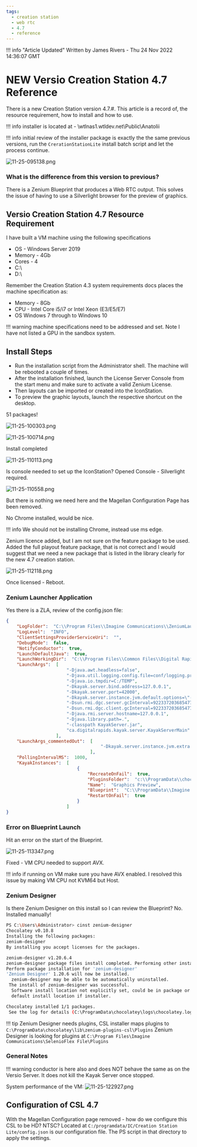 ```yaml
---
tags:
  - creation station
  - web rtc
  - 4.7
  - reference
---
```



<!--
Title : ref_new_creation_station_4.7
- Created : 2022-11-24
- Updated :
- Author : James Rivers
- Written against (version):
- Sources :
- Author Notes :
-->

!!! info "Article Updated"
Written by James Rivers - Thu 24 Nov 2022 14:36:07 GMT

# NEW Versio Creation Station 4.7 Reference

There is a new Creation Station version 4.7.#. This article is a record of, the resource requirement, how to install and how to use. 

!!! info
    installer is located at - \\wtlnas1.wtldev.net\Public\Anatolii

!!! info 
    initial review of the installer package is exactly the the same previous versions, run the `CrerationStationLite` install batch script and let the process continue. 

![11-25-095138.png](attachments/2022-11-25-095138.png)

### What is the difference from this version to previous? 

There is a Zenium Blueprint that produces a Web RTC output. This solves the issue of having to use a Silverlight browser for the preview of graphics. 


## Versio Creation Station 4.7 Resource Requirement

I have built a VM machine using the following specifications
- OS - Windows Server 2019
- Memory - 4Gb 
- Cores - 4 
- C:\ 
- D:\ 


Remember the Creation Station 4.3 system requirements docs places the machine specification as:
- Memory - 8Gb 
- CPU - Intel Core i5/i7 or Intel Xeon (E3/E5/E7)
- OS Windows 7 through to Windows 10

!!! warning 
    machine specifications need to be addressed and set. Note I have not listed a GPU in the sandbox system. 


## Install Steps

- Run the installation script from the Administrator shell. The machine will be rebooted a couple of times.
- After the installation finished, launch the License Server Console from the start menu and make sure to activate a valid Zenium License.
- Then layouts can be imported or created into the IconStation.
- To preview the graphic layouts, launch the respective shortcut on the desktop.

51 packages! 

![11-25-100303.png](attachments/2022-11-25-100303.png)

![11-25-100714.png](attachments/2022-11-25-100714.png)

Install completed

![11-25-110113.png](attachments/2022-11-25-110113.png)

Is console needed to set up the IconStation?  Opened Console - Silverlight required. 

![11-25-110558.png](attachments/2022-11-25-110558.png)

But there is nothing we need here and the Magellan Configuration Page has been removed. 

No Chrome installed, would be nice. 

!!! info 
    We should not be installing Chrome, instead use ms edge. 


Zenium licence added, but I am not sure on the feature package to be used. Added the full playout feature package, that is not correct and I would suggest that we need a new package that is listed in the library clearly for the new 4.7 creation station. 


![11-25-112118.png](attachments/2022-11-25-112118.png)

Once licensed - Reboot. 

### Zenium Launcher Application

Yes there is a ZLA, review of the config.json file:

```json 
{
    "LogFolder":  "C:\\Program Files\\Imagine Communications\\ZeniumLauncherApp\\Logs",
    "LogLevel":  "INFO",
    "ClientSettingsProviderServiceUri":  "",
    "DebugMode":  false,
    "NotifyConductor":  true,
    "LaunchDefaultJava":  true,
    "LaunchWorkingDir":  "C:\\Program Files\\Common Files\\Digital Rapids\\Kayak Server",
    "LaunchArgs":  [
                       "-Djava.awt.headless=false",
                       "-Djava.util.logging.config.file=conf/logging.properties",
                       "-Djava.io.tmpdir=C:/TEMP",
                       "-Dkayak.server.bind.address=127.0.0.1",
                       "-Dkayak.server.port=42000",
                       "-Dkayak.server.instance.jvm.default.options=\"-XX:+UseG1GC -XX:+UnlockExperimentalVMOptions -XX:MaxGCPauseMillis=20 -XX:+DisableExplicitGC -XX:+AlwaysPreTouch -XX:G1HeapRegionSize=2m -XX:TargetSurvivorRatio=90 -XX:G1NewSizePercent=70 -XX:G1MaxNewSizePercent=90 -XX:InitiatingHeapOccupancyPercent=20 -XX:G1MixedGCLiveThresholdPercent=40 -XX:ParallelGCThreads=12 -XX:+ParallelRefProcEnabled -XX:SurvivorRatio=8 -XX:MaxTenuringThreshold=15 -Xmx2048m -Xms2048m -XX:ReservedCodeCacheSize=64m -XX:InitialCodeCacheSize=64m -XX:-CreateMinidumpOnCrash -XX:-UseBiasedLocking -Dbrief.log.formatter.show.millis=true\"",
                       "-Dsun.rmi.dgc.server.gcInterval=9223372036854775807",
                       "-Dsun.rmi.dgc.client.gcInterval=9223372036854775807",
                       "-Djava.rmi.server.hostname=127.0.0.1",
                       "-Djava.library.path=.",
                       "-classpath KayakServer.jar",
                       "ca.digitalrapids.kayak.server.KayakServerMain"
                   ],
    "LaunchArgs_commentedOut":  [
                                    "-Dkayak.server.instance.jvm.extra.options=\"-Xloggc:logs/GC-log_%p_%t.log -XX:+PrintGCDetails -XX:+PrintGCDateStamps -XX:+PrintGC -XX:+PrintGCApplicationStoppedTime -verbose:gc -XX:+UseGCLogFileRotation -XX:NumberOfGCLogFiles=10 -XX:GCLogFileSize=100M\""
                                ],
    "PollingIntervalMS":  1000,
    "KayakInstances":  [
                           {
                               "RecreateOnFail":  true,
                               "PluginsFolder":  "c:\\ProgramData\\chocolatey\\lib\\zenium-plugins-csl\\Plugins",
                               "Name":  "Graphics Preview",
                               "Blueprint":  "C:\\ProgramData\\Imagine Communications\\Creation Station Lite\\graphics-preview.zenium",
                               "RestartOnFail":  true
                           }
                       ]
}
```
### Error on Blueprint Launch 

Hit an error on the start of the Blueprint. 

![11-25-113347.png](attachments/2022-11-25-113347.png)

Fixed - VM CPU needed to support AVX.  

!!! info 
    if running on VM make sure you have AVX enabled. I resolved this issue by making VM CPU not KVM64 but Host. 


### Zenium Designer
Is there Zenium Designer on this install so I can review the Blueprint? No. Installed manually! 

```sh
PS C:\Users\Administrator> cinst zenium-designer
Chocolatey v0.10.8
Installing the following packages:
zenium-designer
By installing you accept licenses for the packages.

zenium-designer v1.20.6.4
zenium-designer package files install completed. Performing other installation steps.
Perform package installation for 'zenium-designer'
'Zenium Designer' 1.20.6 will now be installed.
  zenium-designer may be able to be automatically uninstalled.
 The install of zenium-designer was successful.
  Software install location not explicitly set, could be in package or
  default install location if installer.

Chocolatey installed 1/1 packages.
 See the log for details (C:\ProgramData\chocolatey\logs\chocolatey.log).
```
!!! tip
    Zenium Designer needs plugins, CSL installer maps plugins to `C:\ProgramData\chocolatey\lib\zenium-plugins-csl\Plugins` Zenium Designer is looking for plugins at `C:\Program Files\Imagine Communications\SelenioFlex File\Plugins`



### General Notes

!!! warning
    conductor is here also and does NOT behave the same as on the Versio Server. It does not kill the Kayak Server once stopped. 

System performance of the VM:
![11-25-122927.png](attachments/2022-11-25-122927.png)


## Configuration of CSL 4.7

With the Magellan Configuration page removed - how do we configure this CSL to be HD? NTSC?  Located at `C:/programdata/IC/Creation Station Lite/config.json` is our configuration file. The PS script in that directory to apply the settings.







